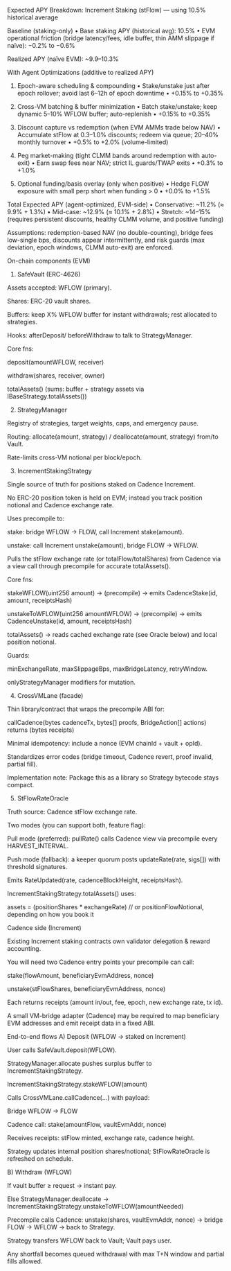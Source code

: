 Expected APY Breakdown:
Increment Staking (stFlow) — using 10.5% historical average

Baseline (staking-only)
• Base staking APY (historical avg): 10.5%
• EVM operational friction (bridge latency/fees, idle buffer, thin AMM slippage if naïve): −0.2% to −0.6%

Realized APY (naïve EVM): ~9.9–10.3%


With Agent Optimizations (additive to realized APY)

1) Epoch-aware scheduling & compounding
   • Stake/unstake just after epoch rollover; avoid last 6–12h of epoch downtime
   • +0.15% to +0.35%

2) Cross-VM batching & buffer minimization
   • Batch stake/unstake; keep dynamic 5–10% WFLOW buffer; auto-replenish
   • +0.15% to +0.35%

3) Discount capture vs redemption (when EVM AMMs trade below NAV)
   • Accumulate stFlow at 0.3–1.0% discounts; redeem via queue; 20–40% monthly turnover
   • +0.5% to +2.0% (volume-limited)

4) Peg market-making (tight CLMM bands around redemption with auto-exit)
   • Earn swap fees near NAV; strict IL guards/TWAP exits
   • +0.3% to +1.0%

5) Optional funding/basis overlay (only when positive)
   • Hedge FLOW exposure with small perp short when funding > 0
   • +0.0% to +1.5%


Total Expected APY (agent-optimized, EVM-side)
• Conservative: ~11.2%  (≈ 9.9% + 1.3%)
• Mid-case:     ~12.9%  (≈ 10.1% + 2.8%)
• Stretch:      ~14–15% (requires persistent discounts, healthy CLMM volume, and positive funding)

Assumptions: redemption-based NAV (no double-counting), bridge fees low-single bps, discounts appear intermittently, and risk guards (max deviation, epoch windows, CLMM auto-exit) are enforced.




On-chain components (EVM)
1) SafeVault (ERC-4626)

Assets accepted: WFLOW (primary).

Shares: ERC-20 vault shares.

Buffers: keep X% WFLOW buffer for instant withdrawals; rest allocated to strategies.

Hooks: afterDeposit/ beforeWithdraw to talk to StrategyManager.

Core fns:

deposit(amountWFLOW, receiver)

withdraw(shares, receiver, owner)

totalAssets() (sums: buffer + strategy assets via IBaseStrategy.totalAssets())

2) StrategyManager

Registry of strategies, target weights, caps, and emergency pause.

Routing: allocate(amount, strategy) / deallocate(amount, strategy) from/to Vault.

Rate-limits cross-VM notional per block/epoch.

3) IncrementStakingStrategy

Single source of truth for positions staked on Cadence Increment.

No ERC-20 position token is held on EVM; instead you track position notional and Cadence exchange rate.

Uses precompile to:

stake: bridge WFLOW → FLOW, call Increment stake(amount).

unstake: call Increment unstake(amount), bridge FLOW → WFLOW.

Pulls the stFlow exchange rate (or totalFlow/totalShares) from Cadence via a view call through precompile for accurate totalAssets().

Core fns:

stakeWFLOW(uint256 amount) → (precompile) → emits CadenceStake(id, amount, receiptsHash)

unstakeToWFLOW(uint256 amountWFLOW) → (precompile) → emits CadenceUnstake(id, amount, receiptsHash)

totalAssets() → reads cached exchange rate (see Oracle below) and local position notional.

Guards:

minExchangeRate, maxSlippageBps, maxBridgeLatency, retryWindow.

onlyStrategyManager modifiers for mutation.

4) CrossVMLane (facade)

Thin library/contract that wraps the precompile ABI for:

callCadence(bytes cadenceTx, bytes[] proofs, BridgeAction[] actions) returns (bytes receipts)

Minimal idempotency: include a nonce (EVM chainId + vault + opId).

Standardizes error codes (bridge timeout, Cadence revert, proof invalid, partial fill).

Implementation note: Package this as a library so Strategy bytecode stays compact.

5) StFlowRateOracle

Truth source: Cadence stFlow exchange rate.

Two modes (you can support both, feature flag):

Pull mode (preferred): pullRate() calls Cadence view via precompile every HARVEST_INTERVAL.

Push mode (fallback): a keeper quorum posts updateRate(rate, sigs[]) with threshold signatures.

Emits RateUpdated(rate, cadenceBlockHeight, receiptsHash).

IncrementStakingStrategy.totalAssets() uses:

assets = (positionShares * exchangeRate)  // or positionFlowNotional, depending on how you book it

Cadence side (Increment)

Existing Increment staking contracts own validator delegation & reward accounting.

You will need two Cadence entry points your precompile can call:

stake(flowAmount, beneficiaryEvmAddress, nonce)

unstake(stFlowShares, beneficiaryEvmAddress, nonce)

Each returns receipts (amount in/out, fee, epoch, new exchange rate, tx id).

A small VM-bridge adapter (Cadence) may be required to map beneficiary EVM addresses and emit receipt data in a fixed ABI.

End-to-end flows
A) Deposit (WFLOW → staked on Increment)

User calls SafeVault.deposit(WFLOW).

StrategyManager.allocate pushes surplus buffer to IncrementStakingStrategy.

IncrementStakingStrategy.stakeWFLOW(amount)

Calls CrossVMLane.callCadence(...) with payload:

Bridge WFLOW → FLOW

Cadence call: stake(amountFlow, vaultEvmAddr, nonce)

Receives receipts: stFlow minted, exchange rate, cadence height.

Strategy updates internal position shares/notional; StFlowRateOracle is refreshed on schedule.

B) Withdraw (WFLOW)

If vault buffer ≥ request → instant pay.

Else StrategyManager.deallocate → IncrementStakingStrategy.unstakeToWFLOW(amountNeeded)

Precompile calls Cadence: unstake(shares, vaultEvmAddr, nonce) → bridge FLOW → WFLOW → back to Strategy.

Strategy transfers WFLOW back to Vault; Vault pays user.

Any shortfall becomes queued withdrawal with max T+N window and partial fills allowed.